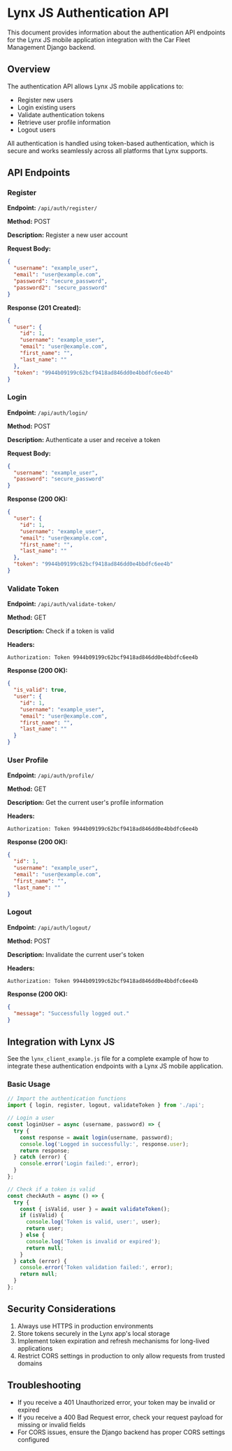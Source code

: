 # Lynx JS Authentication API

This document provides information about the authentication API endpoints for the Lynx JS mobile application integration with the Car Fleet Management Django backend.

## Overview

The authentication API allows Lynx JS mobile applications to:

- Register new users
- Login existing users
- Validate authentication tokens
- Retrieve user profile information
- Logout users

All authentication is handled using token-based authentication, which is secure and works seamlessly across all platforms that Lynx supports.

## API Endpoints

### Register

**Endpoint:** `/api/auth/register/`

**Method:** POST

**Description:** Register a new user account

**Request Body:**
```json
{
  "username": "example_user",
  "email": "user@example.com",
  "password": "secure_password",
  "password2": "secure_password"
}
```

**Response (201 Created):**
```json
{
  "user": {
    "id": 1,
    "username": "example_user",
    "email": "user@example.com",
    "first_name": "",
    "last_name": ""
  },
  "token": "9944b09199c62bcf9418ad846dd0e4bbdfc6ee4b"
}
```

### Login

**Endpoint:** `/api/auth/login/`

**Method:** POST

**Description:** Authenticate a user and receive a token

**Request Body:**
```json
{
  "username": "example_user",
  "password": "secure_password"
}
```

**Response (200 OK):**
```json
{
  "user": {
    "id": 1,
    "username": "example_user",
    "email": "user@example.com",
    "first_name": "",
    "last_name": ""
  },
  "token": "9944b09199c62bcf9418ad846dd0e4bbdfc6ee4b"
}
```

### Validate Token

**Endpoint:** `/api/auth/validate-token/`

**Method:** GET

**Description:** Check if a token is valid

**Headers:**
```
Authorization: Token 9944b09199c62bcf9418ad846dd0e4bbdfc6ee4b
```

**Response (200 OK):**
```json
{
  "is_valid": true,
  "user": {
    "id": 1,
    "username": "example_user",
    "email": "user@example.com",
    "first_name": "",
    "last_name": ""
  }
}
```

### User Profile

**Endpoint:** `/api/auth/profile/`

**Method:** GET

**Description:** Get the current user's profile information

**Headers:**
```
Authorization: Token 9944b09199c62bcf9418ad846dd0e4bbdfc6ee4b
```

**Response (200 OK):**
```json
{
  "id": 1,
  "username": "example_user",
  "email": "user@example.com",
  "first_name": "",
  "last_name": ""
}
```

### Logout

**Endpoint:** `/api/auth/logout/`

**Method:** POST

**Description:** Invalidate the current user's token

**Headers:**
```
Authorization: Token 9944b09199c62bcf9418ad846dd0e4bbdfc6ee4b
```

**Response (200 OK):**
```json
{
  "message": "Successfully logged out."
}
```

## Integration with Lynx JS

See the `lynx_client_example.js` file for a complete example of how to integrate these authentication endpoints with a Lynx JS mobile application.

### Basic Usage

```javascript
// Import the authentication functions
import { login, register, logout, validateToken } from './api';

// Login a user
const loginUser = async (username, password) => {
  try {
    const response = await login(username, password);
    console.log('Logged in successfully:', response.user);
    return response;
  } catch (error) {
    console.error('Login failed:', error);
  }
};

// Check if a token is valid
const checkAuth = async () => {
  try {
    const { isValid, user } = await validateToken();
    if (isValid) {
      console.log('Token is valid, user:', user);
      return user;
    } else {
      console.log('Token is invalid or expired');
      return null;
    }
  } catch (error) {
    console.error('Token validation failed:', error);
    return null;
  }
};
```

## Security Considerations

1. Always use HTTPS in production environments
2. Store tokens securely in the Lynx app's local storage
3. Implement token expiration and refresh mechanisms for long-lived applications
4. Restrict CORS settings in production to only allow requests from trusted domains

## Troubleshooting

- If you receive a 401 Unauthorized error, your token may be invalid or expired
- If you receive a 400 Bad Request error, check your request payload for missing or invalid fields
- For CORS issues, ensure the Django backend has proper CORS settings configured